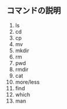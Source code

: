 ## コマンドの説明

1. ls
1. cd
1. cp
1. mv
1. mkdir
1. rm
1. pwd
1. rmdir
1. cat
1. more/less
1. find
1. which
1. man